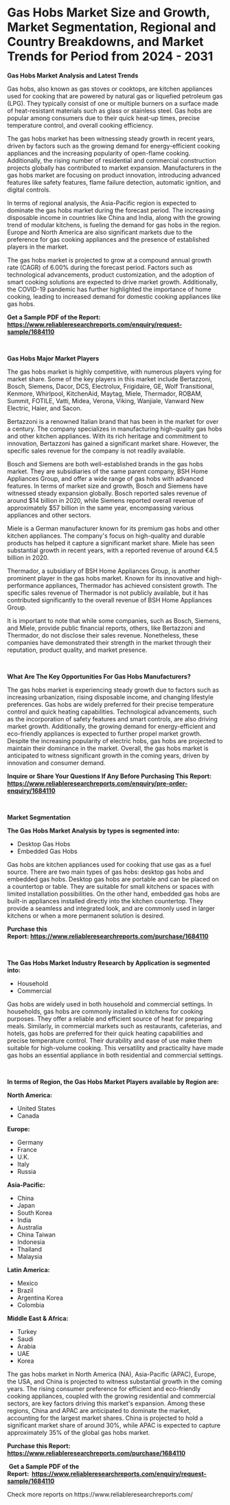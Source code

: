 <p><h1>Gas Hobs Market Size and Growth, Market Segmentation, Regional and Country Breakdowns, and Market Trends for Period from 2024 -  2031</h1></p><p><strong>Gas Hobs Market Analysis and Latest Trends</strong></p>
<p><p>Gas hobs, also known as gas stoves or cooktops, are kitchen appliances used for cooking that are powered by natural gas or liquefied petroleum gas (LPG). They typically consist of one or multiple burners on a surface made of heat-resistant materials such as glass or stainless steel. Gas hobs are popular among consumers due to their quick heat-up times, precise temperature control, and overall cooking efficiency.</p><p>The gas hobs market has been witnessing steady growth in recent years, driven by factors such as the growing demand for energy-efficient cooking appliances and the increasing popularity of open-flame cooking. Additionally, the rising number of residential and commercial construction projects globally has contributed to market expansion. Manufacturers in the gas hobs market are focusing on product innovation, introducing advanced features like safety features, flame failure detection, automatic ignition, and digital controls.</p><p>In terms of regional analysis, the Asia-Pacific region is expected to dominate the gas hobs market during the forecast period. The increasing disposable income in countries like China and India, along with the growing trend of modular kitchens, is fueling the demand for gas hobs in the region. Europe and North America are also significant markets due to the preference for gas cooking appliances and the presence of established players in the market.</p><p>The gas hobs market is projected to grow at a compound annual growth rate (CAGR) of 6.00% during the forecast period. Factors such as technological advancements, product customization, and the adoption of smart cooking solutions are expected to drive market growth. Additionally, the COVID-19 pandemic has further highlighted the importance of home cooking, leading to increased demand for domestic cooking appliances like gas hobs.</p></p>
<p><strong>Get a Sample PDF of the Report:&nbsp; <a href="https://www.reliableresearchreports.com/enquiry/request-sample/1684110">https://www.reliableresearchreports.com/enquiry/request-sample/1684110</a></strong></p>
<p>&nbsp;</p>
<p><strong>Gas Hobs Major Market Players</strong></p>
<p><p>The gas hobs market is highly competitive, with numerous players vying for market share. Some of the key players in this market include Bertazzoni, Bosch, Siemens, Dacor, DCS, Electrolux, Frigidaire, GE, Wolf Transitional, Kenmore, Whirlpool, KitchenAid, Maytag, Miele, Thermador, ROBAM, Summit, FOTILE, Vatti, Midea, Verona, Viking, Wanjiale, Vanward New Electric, Haier, and Sacon.</p><p>Bertazzoni is a renowned Italian brand that has been in the market for over a century. The company specializes in manufacturing high-quality gas hobs and other kitchen appliances. With its rich heritage and commitment to innovation, Bertazzoni has gained a significant market share. However, the specific sales revenue for the company is not readily available.</p><p>Bosch and Siemens are both well-established brands in the gas hobs market. They are subsidiaries of the same parent company, BSH Home Appliances Group, and offer a wide range of gas hobs with advanced features. In terms of market size and growth, Bosch and Siemens have witnessed steady expansion globally. Bosch reported sales revenue of around $14 billion in 2020, while Siemens reported overall revenue of approximately $57 billion in the same year, encompassing various appliances and other sectors.</p><p>Miele is a German manufacturer known for its premium gas hobs and other kitchen appliances. The company's focus on high-quality and durable products has helped it capture a significant market share. Miele has seen substantial growth in recent years, with a reported revenue of around €4.5 billion in 2020.</p><p>Thermador, a subsidiary of BSH Home Appliances Group, is another prominent player in the gas hobs market. Known for its innovative and high-performance appliances, Thermador has achieved consistent growth. The specific sales revenue of Thermador is not publicly available, but it has contributed significantly to the overall revenue of BSH Home Appliances Group.</p><p>It is important to note that while some companies, such as Bosch, Siemens, and Miele, provide public financial reports, others, like Bertazzoni and Thermador, do not disclose their sales revenue. Nonetheless, these companies have demonstrated their strength in the market through their reputation, product quality, and market presence.</p></p>
<p>&nbsp;</p>
<p><strong>What Are The Key Opportunities For Gas Hobs Manufacturers?</strong></p>
<p><p>The gas hobs market is experiencing steady growth due to factors such as increasing urbanization, rising disposable income, and changing lifestyle preferences. Gas hobs are widely preferred for their precise temperature control and quick heating capabilities. Technological advancements, such as the incorporation of safety features and smart controls, are also driving market growth. Additionally, the growing demand for energy-efficient and eco-friendly appliances is expected to further propel market growth. Despite the increasing popularity of electric hobs, gas hobs are projected to maintain their dominance in the market. Overall, the gas hobs market is anticipated to witness significant growth in the coming years, driven by innovation and consumer demand.</p></p>
<p><strong>Inquire or Share Your Questions If Any Before Purchasing This Report: <a href="https://www.reliableresearchreports.com/enquiry/pre-order-enquiry/1684110">https://www.reliableresearchreports.com/enquiry/pre-order-enquiry/1684110</a></strong></p>
<p>&nbsp;</p>
<p><strong>Market Segmentation</strong></p>
<p><strong>The Gas Hobs Market Analysis by types is segmented into:</strong></p>
<p><ul><li>Desktop Gas Hobs</li><li>Embedded Gas Hobs</li></ul></p>
<p><p>Gas hobs are kitchen appliances used for cooking that use gas as a fuel source. There are two main types of gas hobs: desktop gas hobs and embedded gas hobs. Desktop gas hobs are portable and can be placed on a countertop or table. They are suitable for small kitchens or spaces with limited installation possibilities. On the other hand, embedded gas hobs are built-in appliances installed directly into the kitchen countertop. They provide a seamless and integrated look, and are commonly used in larger kitchens or when a more permanent solution is desired.</p></p>
<p><strong>Purchase this Report:&nbsp;<a href="https://www.reliableresearchreports.com/purchase/1684110">https://www.reliableresearchreports.com/purchase/1684110</a></strong></p>
<p>&nbsp;</p>
<p><strong>The Gas Hobs Market Industry Research by Application is segmented into:</strong></p>
<p><ul><li>Household</li><li>Commercial</li></ul></p>
<p><p>Gas hobs are widely used in both household and commercial settings. In households, gas hobs are commonly installed in kitchens for cooking purposes. They offer a reliable and efficient source of heat for preparing meals. Similarly, in commercial markets such as restaurants, cafeterias, and hotels, gas hobs are preferred for their quick heating capabilities and precise temperature control. Their durability and ease of use make them suitable for high-volume cooking. This versatility and practicality have made gas hobs an essential appliance in both residential and commercial settings.</p></p>
<p>&nbsp;</p>
<p><strong>In terms of Region, the Gas Hobs Market Players available by Region are:</strong></p>
<p>
    <p> <strong> North America: </strong>
        <ul>
            <li>United States</li>
            <li>Canada</li>
        </ul>
        </p> 
    <p> <strong> Europe: </strong>
        <ul>
            <li>Germany</li>
            <li>France</li>
            <li>U.K.</li>
            <li>Italy</li>
            <li>Russia</li>
        </ul>
        </p> 
    <p> <strong> Asia-Pacific: </strong>
        <ul>
            <li>China</li>
            <li>Japan</li>
            <li>South Korea</li>
            <li>India</li>
            <li>Australia</li>
            <li>China Taiwan</li>
            <li>Indonesia</li>
            <li>Thailand</li>
            <li>Malaysia</li>
        </ul>
        </p> 
    <p> <strong> Latin America: </strong>
        <ul>
            <li>Mexico</li>
            <li>Brazil</li>
            <li>Argentina Korea</li>
            <li>Colombia</li>
        </ul>
        </p> 
    <p> <strong> Middle East & Africa: </strong>
        <ul>
            <li>Turkey</li>
            <li>Saudi</li>
            <li>Arabia</li>
            <li>UAE</li>
            <li>Korea</li>
        </ul>
    </p>
    </p>
<p><p>The gas hobs market in North America (NA), Asia-Pacific (APAC), Europe, the USA, and China is projected to witness substantial growth in the coming years. The rising consumer preference for efficient and eco-friendly cooking appliances, coupled with the growing residential and commercial sectors, are key factors driving this market's expansion. Among these regions, China and APAC are anticipated to dominate the market, accounting for the largest market shares. China is projected to hold a significant market share of around 30%, while APAC is expected to capture approximately 35% of the global gas hobs market.</p></p>
<p><strong>Purchase this Report: <a href="https://www.reliableresearchreports.com/purchase/1684110">https://www.reliableresearchreports.com/purchase/1684110</a></strong></p>
<p>&nbsp;<strong>Get a Sample PDF of the Report:&nbsp;&nbsp;<a href="https://www.reliableresearchreports.com/enquiry/request-sample/1684110">https://www.reliableresearchreports.com/enquiry/request-sample/1684110</a></strong></p>
<p><strong></strong></p>
<p>Check more reports on https://www.reliableresearchreports.com/</p>